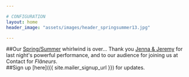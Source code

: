 ```yaml
---

# CONFIGURATION
layout: home
header_image: "assets/images/header_springsummer13.jpg"

---
```

##Our [Spring/Summer](/current/2013-springsummer/index.html) whirlwind is over... Thank you [Jenna & Jeremy](/current/2013-springsummer/watt/index.html) for last night's powerful performance, and to our audience for joining us at Contact for *Flâneurs*.     
##Sign up [here]({{ site.mailer_signup_url }}) for updates.
